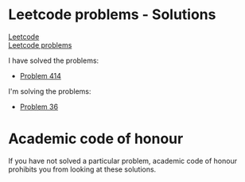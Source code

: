 # Leetcode problems - Solutions

[Leetcode](https://leetcode.com/)\
[Leetcode problems](https://leetcode.com/problemset/all/)

I have solved the problems:
* [Problem 414](https://leetcode.com/problems/third-maximum-number/description/)

I'm solving the problems:
* [Problem 36](https://leetcode.com/problems/valid-sudoku/description/)

# Academic code of honour

If you have not solved a particular problem, academic code of honour
prohibits you from looking at these solutions.
